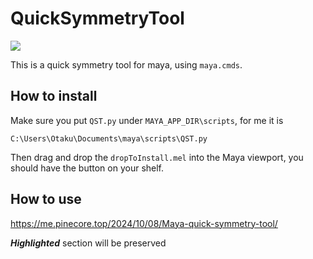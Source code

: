 # QuickSymmetryTool

![](https://imgur.com/QqT3eug)

This is a quick symmetry tool for maya, using `maya.cmds`.

## How to install

Make sure you put `QST.py` under `MAYA_APP_DIR\scripts`, for me it is

```
C:\Users\Otaku\Documents\maya\scripts\QST.py
```

Then drag and drop the `dropToInstall.mel` into the Maya viewport, you should have the button on your shelf.

## How to use

https://me.pinecore.top/2024/10/08/Maya-quick-symmetry-tool/

***Highlighted*** section will be preserved

